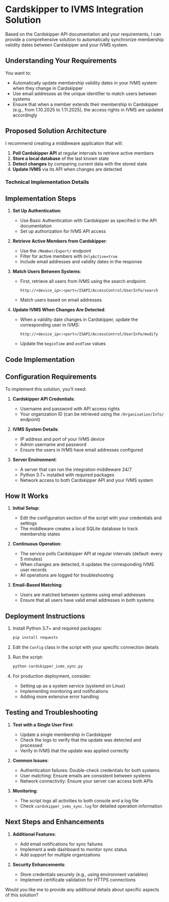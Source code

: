 # Cardskipper to IVMS Integration Solution

Based on the Cardskipper API documentation and your requirements, I can provide a comprehensive solution to automatically synchronize membership validity dates between Cardskipper and your IVMS system.

## Understanding Your Requirements

You want to:
- Automatically update membership validity dates in your IVMS system when they change in Cardskipper
- Use email addresses as the unique identifier to match users between systems
- Ensure that when a member extends their membership in Cardskipper (e.g., from 1.10.2025 to 1.11.2025), the access rights in IVMS are updated accordingly

## Proposed Solution Architecture

I recommend creating a middleware application that will:

1. **Poll Cardskipper API** at regular intervals to retrieve active members
2. **Store a local database** of the last known state
3. **Detect changes** by comparing current data with the stored state
4. **Update IVMS** via its API when changes are detected

### Technical Implementation Details

## Implementation Steps

1. **Set Up Authentication**:
   - Use Basic Authentication with Cardskipper as specified in the API documentation
   - Set up authorization for IVMS API access

2. **Retrieve Active Members from Cardskipper**:
   - Use the `/Member/Export/` endpoint
   - Filter for active members with `OnlyActive=true`
   - Include email addresses and validity dates in the response

3. **Match Users Between Systems**:
   - First, retrieve all users from IVMS using the search endpoint:
     ```
     http://<device_ip>:<port>/ISAPI/AccessControl/UserInfo/search
     ```
   - Match users based on email addresses

4. **Update IVMS When Changes Are Detected**:
   - When a validity date changes in Cardskipper, update the corresponding user in IVMS:
     ```
     http://<device_ip>:<port>/ISAPI/AccessControl/UserInfo/modify
     ```
   - Update the `beginTime` and `endTime` values

## Code Implementation

## Configuration Requirements

To implement this solution, you'll need:

1. **Cardskipper API Credentials**:
   - Username and password with API access rights
   - Your organization ID (can be retrieved using the `/Organisation/Info/` endpoint)

2. **IVMS System Details**:
   - IP address and port of your IVMS device
   - Admin username and password
   - Ensure the users in IVMS have email addresses configured

3. **Server Environment**:
   - A server that can run the integration middleware 24/7
   - Python 3.7+ installed with required packages
   - Network access to both Cardskipper API and your IVMS system

## How It Works

1. **Initial Setup**:
   - Edit the configuration section of the script with your credentials and settings
   - The middleware creates a local SQLite database to track membership states

2. **Continuous Operation**:
   - The service polls Cardskipper API at regular intervals (default: every 5 minutes)
   - When changes are detected, it updates the corresponding IVMS user records
   - All operations are logged for troubleshooting

3. **Email-Based Matching**:
   - Users are matched between systems using email addresses
   - Ensure that all users have valid email addresses in both systems

## Deployment Instructions

1. Install Python 3.7+ and required packages:
   ```bash
   pip install requests
   ```

2. Edit the `Config` class in the script with your specific connection details

3. Run the script:
   ```bash
   python cardskipper_ivms_sync.py
   ```

4. For production deployment, consider:
   - Setting up as a system service (systemd on Linux)
   - Implementing monitoring and notifications
   - Adding more extensive error handling

## Testing and Troubleshooting

1. **Test with a Single User First**:
   - Update a single membership in Cardskipper
   - Check the logs to verify that the update was detected and processed
   - Verify in IVMS that the update was applied correctly

2. **Common Issues**:
   - Authentication failures: Double-check credentials for both systems
   - User matching: Ensure emails are consistent between systems
   - Network connectivity: Ensure your server can access both APIs

3. **Monitoring**:
   - The script logs all activities to both console and a log file
   - Check `cardskipper_ivms_sync.log` for detailed operation information

## Next Steps and Enhancements

1. **Additional Features**:
   - Add email notifications for sync failures
   - Implement a web dashboard to monitor sync status
   - Add support for multiple organizations

2. **Security Enhancements**:
   - Store credentials securely (e.g., using environment variables)
   - Implement certificate validation for HTTPS connections

Would you like me to provide any additional details about specific aspects of this solution?
